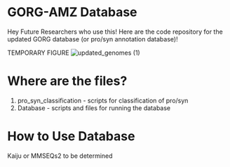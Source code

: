 # GORG-AMZ Database

Hey Future Researchers who use this! Here are the code repository for the updated GORG database (or pro/syn annotation database)!

TEMPORARY FIGURE
![updated_genomes (1)](https://github.com/jamesm224/gorg_db_update/assets/86495895/b85dd4d0-554c-46cb-9131-7ec7db7022bb)

# Where are the files?
1. pro_syn_classification - scripts for classification of pro/syn
2. Database - scripts and files for running the database

# How to Use Database

Kaiju or MMSEQs2 to be determined


